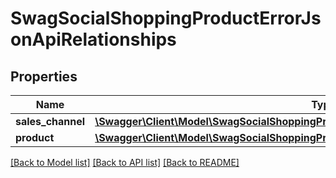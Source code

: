 # SwagSocialShoppingProductErrorJsonApiRelationships

## Properties
Name | Type | Description | Notes
------------ | ------------- | ------------- | -------------
**sales_channel** | [**\Swagger\Client\Model\SwagSocialShoppingProductErrorJsonApiRelationshipsSalesChannel**](SwagSocialShoppingProductErrorJsonApiRelationshipsSalesChannel.md) |  | [optional] 
**product** | [**\Swagger\Client\Model\SwagSocialShoppingProductErrorJsonApiRelationshipsProduct**](SwagSocialShoppingProductErrorJsonApiRelationshipsProduct.md) |  | [optional] 

[[Back to Model list]](../../README.md#documentation-for-models) [[Back to API list]](../../README.md#documentation-for-api-endpoints) [[Back to README]](../../README.md)

